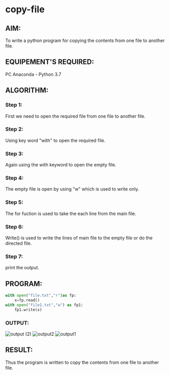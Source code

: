 # copy-file
## AIM:
To write a python program for copying the contents from one file to another file.
## EQUIPEMENT'S REQUIRED: 
PC
Anaconda - Python 3.7
## ALGORITHM: 
### Step 1:
First we need to open the required file from one file to another file.

### Step 2:
Using key word "with" to open the required file.

### Step 3:
Again using the with keyword to open the empty file.

### Step 4:
The empty file is open by using "w" which is used to write only.

### Step 5:
The for fuction is used to take the each line from the main file.

### Step 6:
Write() is used to write the lines of main file to the empty file or do the directed file.

### Step 7:
print the output.

## PROGRAM:
```python
with open("file.txt","r")as fp:
    x=fp.read()
with open("file1.txt","w") as fp1:
    fp1.write(x)
```
### OUTPUT:
![output (2)](https://github.com/S-ARVIND01/copy-file/assets/118707337/3e451b69-ba27-4556-98c5-34c6b7de6e29)
![output2](https://github.com/S-ARVIND01/copy-file/assets/118707337/6030841d-1307-48b4-91c7-5120bb68bae0)
![output1](https://github.com/S-ARVIND01/copy-file/assets/118707337/d667e257-d542-465a-8b26-dda31456c1dc)
## RESULT:
Thus the program is written to copy the contents from one file to another file.
